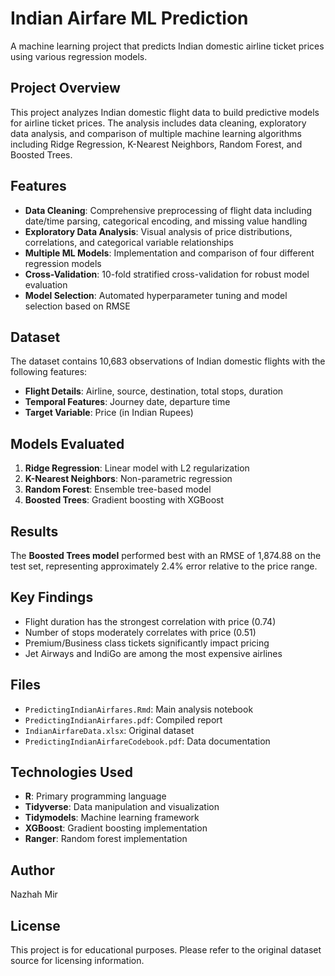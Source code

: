 # Indian Airfare ML Prediction

A machine learning project that predicts Indian domestic airline ticket prices using various regression models.

## Project Overview

This project analyzes Indian domestic flight data to build predictive models for airline ticket prices. The analysis includes data cleaning, exploratory data analysis, and comparison of multiple machine learning algorithms including Ridge Regression, K-Nearest Neighbors, Random Forest, and Boosted Trees.

## Features

- **Data Cleaning**: Comprehensive preprocessing of flight data including date/time parsing, categorical encoding, and missing value handling
- **Exploratory Data Analysis**: Visual analysis of price distributions, correlations, and categorical variable relationships
- **Multiple ML Models**: Implementation and comparison of four different regression models
- **Cross-Validation**: 10-fold stratified cross-validation for robust model evaluation
- **Model Selection**: Automated hyperparameter tuning and model selection based on RMSE

## Dataset

The dataset contains 10,683 observations of Indian domestic flights with the following features:
- **Flight Details**: Airline, source, destination, total stops, duration
- **Temporal Features**: Journey date, departure time
- **Target Variable**: Price (in Indian Rupees)

## Models Evaluated

1. **Ridge Regression**: Linear model with L2 regularization
2. **K-Nearest Neighbors**: Non-parametric regression
3. **Random Forest**: Ensemble tree-based model
4. **Boosted Trees**: Gradient boosting with XGBoost

## Results

The **Boosted Trees model** performed best with an RMSE of 1,874.88 on the test set, representing approximately 2.4% error relative to the price range.

## Key Findings

- Flight duration has the strongest correlation with price (0.74)
- Number of stops moderately correlates with price (0.51)
- Premium/Business class tickets significantly impact pricing
- Jet Airways and IndiGo are among the most expensive airlines

## Files

- `PredictingIndianAirfares.Rmd`: Main analysis notebook
- `PredictingIndianAirfares.pdf`: Compiled report
- `IndianAirfareData.xlsx`: Original dataset
- `PredictingIndianAirfareCodebook.pdf`: Data documentation

## Technologies Used

- **R**: Primary programming language
- **Tidyverse**: Data manipulation and visualization
- **Tidymodels**: Machine learning framework
- **XGBoost**: Gradient boosting implementation
- **Ranger**: Random forest implementation

## Author

Nazhah Mir

## License

This project is for educational purposes. Please refer to the original dataset source for licensing information. 